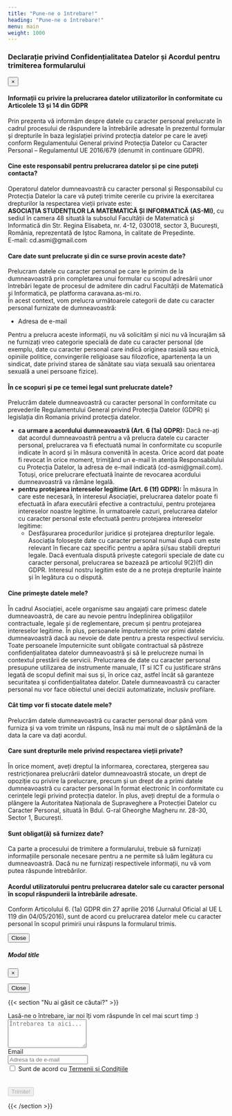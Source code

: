 ```yaml
---
title: "Pune-ne o întrebare!"
heading: "Pune-ne o întrebare!"
menu: main
weight: 1000
---
```


<div id="modalTC" class="modal" tabindex="-1" role="dialog">
  <div class="modal-dialog" role="document">
    <div class="modal-content">
      <div class="modal-header">
        <h3 class="modal-title" id="messageText">Declarație privind Confidențialitatea Datelor și Acordul pentru trimiterea formularului</h3>
        <button type="button" class="close" data-dismiss="modal" aria-label="Close">
          <span aria-hidden="true">&times;</span>
        </button>
      </div>
      <div class="modal-body">
        <h4>Informații cu privire la prelucrarea datelor utilizatorilor în conformitate cu Articolele 13 și 14 din GDPR</h4>
        <p>Prin prezenta vă informăm despre datele cu caracter personal prelucrate în cadrul procesului de
răspundere la întrebările adresate în prezentul formular și drepturile în baza legislației privind protecția
datelor pe care le aveți conform Regulamentului General privind Protecția Datelor cu Caracter Personal
– Regulamentul UE 2016/679 (denumit in continuare GDPR).</p>
        <h4>Cine este responsabil pentru prelucrarea datelor și pe cine puteți contacta?</h4>
        <p>Operatorul datelor dumneavoastră cu caracter personal și Responsabilul cu Protecția Datelor la care vă
puteți trimite cererile cu privire la exercitarea drepturilor la respectarea vieții private este: <br/>
<b>ASOCIAȚIA STUDENȚILOR LA MATEMATICĂ ȘI INFORMATICĂ (AS-MI)</b>, cu sediul în camera 48 situată la
subsolul Facultății de Matematică și Informatică din Str. Regina Elisabeta, nr. 4-12, 030018, sector 3,
București, România, reprezentată de Iștoc Ramona, în calitate de Președinte.<br/>
E-mail: cd.asmi@gmail.com</p>

<h4>Care date sunt prelucrate și din ce surse provin aceste date?</h4>
<p>
Prelucram datele cu caracter personal pe care le primim de la dumneavoastră prin completarea unui
formular cu scopul adresării unor întrebări legate de procesul de admitere din cadrul Facultății de
Matematică și Informatică, pe platforma caravana.as-mi.ro.<br/>
În acest context, vom prelucra următoarele categorii de date cu caracter personal furnizate de
dumneavoastră:</p>
<ul>
<li>
Adresa de e-mail
</li>
</ul>

<p>Pentru a prelucra aceste informații, nu vă solicităm și nici nu vă încurajăm să ne furnizați vreo categorie
specială de date cu caracter personal (de exemplu, date cu caracter personal care indică originea rasială
sau etnică, opiniile politice, convingerile religioase sau filozofice, apartenența la un sindicat, date privind
starea de sănătate sau viața sexuală sau orientarea sexuală a unei persoane fizice).</p>

<h4>În ce scopuri și pe ce temei legal sunt prelucrate datele?</h4>
    <p>Prelucrăm datele dumneavoastră cu caracter personal în conformitate cu prevederile Regulamentului
General privind Protecția Datelor (GDPR) și legislația din Romania privind protecția datelor.</p>

<ul>
<li>
<b>ca urmare a acordului dumneavoastră (Art. 6 (1a) GDPR):</b>
Dacă ne-ați dat acordul dumneavoastră pentru a vă prelucra datele cu caracter personal,
prelucrarea va fi efectuată numai în conformitate cu scopurile indicate în acord și în măsura
convenită în acesta. Orice acord dat poate fi revocat în orice moment, trimițând un e-mail în
atenția Responsabilului cu Protecția Datelor, la adresa de e-mail indicată (cd-asmi@gmail.com).
Totuși, orice prelucrare efectuată înainte de revocarea acordului dumneavoastră va rămâne
legală.</li>

<li>
<b>pentru protejarea intereselor legitime (Art. 6 (1f) GDPR):</b>
În măsura în care este necesară, în interesul Asociației, prelucrarea datelor poate fi efectuată în
afara executării efective a contractului, pentru protejarea intereselor noastre legitime. În
urmatoarele cazuri, prelucrarea datelor cu caracter personal este efectuată pentru protejarea
intereselor legitime:
<ul>
<li>
Desfășurarea procedurilor juridice și protejarea drepturilor legale. Asociația folosește
date cu caracter personal numai după cum este relevant în fiecare caz specific pentru a
apăra și/sau stabili drepturi legale. Dacă eventuala dispută privește categorii speciale de
date cu caracter personal, prelucrarea se bazează pe articolul 9(2)(f) din GDPR. Interesul
nostru legitim este de a ne proteja drepturile înainte și în legătura cu o dispută.
</li>
</ul>
</li>
</ul>

<h4>Cine primește datele mele?</h4>
<p>
În cadrul Asociației, acele organisme sau angajați care primesc datele dumneavoastră, de care au nevoie
pentru îndeplinirea obligațiilor contractuale, legale și de reglementare, precum și pentru protejarea
intereselor legitime. În plus, persoanele împuternicite vor primi datele dumneavoastră dacă au nevoie
de date pentru a presta respectivul serviciu. Toate persoanele împuternicite sunt obligate contractual să
păstreze confidențialitatea datelor dumneavoastră și să le prelucreze numai în contextul prestării de
servicii.
Prelucrarea de date cu caracter personal presupune utilizarea de instrumente manuale, IT si ICT cu
justificare strâns legată de scopul definit mai sus și, în orice caz, astfel încât să garanteze securitatea și
confidențialitatea datelor.
Datele dumneavoastră cu caracter personal nu vor face obiectul unei decizii automatizate, inclusiv
profilare.</p>

<h4>
Cât timp vor fi stocate datele mele?
</h4>
<p>Prelucrăm datele dumneavoastră cu caracter personal doar până vom furniza și va vom trimite un
răspuns, însă nu mai mult de o săptămână de la data la care va dați acordul.</p>

<h4>
Care sunt drepturile mele privind respectarea vieții private?
</h4>
<p>
În orice moment, aveți dreptul la informarea, corectarea, ștergerea sau restricționarea prelucrării
datelor dumneavoastră stocate, un drept de opoziție cu privire la prelucrare, precum și un drept de a
primi datele dumneavoastră cu caracter personal în format electronic în conformitate cu cerințele legii
privind protecția datelor.
În plus, aveți dreptul de a formula o plângere la Autoritatea Naționala de Supraveghere a Protecției
Datelor cu Caracter Personal, situată în Bdul. G-ral Gheorghe Magheru nr. 28-30, Sector 1, București.
</p>
<h4>
Sunt obligat(ă) să furnizez date?
</h4>
<p>
Ca parte a procesului de trimitere a formularului, trebuie să furnizați informațiile personale necesare
pentru a ne permite să luăm legătura cu dumneavoastră. Dacă nu ne furnizați respectivele informații, nu
vă vom putea răspunde întrebărilor.
</p>
<h4>Acordul utilizatorului pentru prelucrarea datelor sale cu caracter personal în scopul
răspunderii la întrebările adresate.</h4>
<p>
Conform Articolului 6. (1a) GDPR din 27 aprilie 2016 (Jurnalul Oficial al UE L 119 din 04/05/2016), sunt
de acord cu prelucrarea datelor mele cu caracter personal în scopul primirii unui răspuns la formularul
trimis.
</p>
      </div>
      <div class="modal-footer">
        <button type="button" class="btn btn-secondary" data-dismiss="modal">Close</button>
      </div>
    </div>
  </div>
</div>

<div id="myModal" class="modal" tabindex="-1" role="dialog">
  <div class="modal-dialog" role="document">
    <div class="modal-content">
      <div class="modal-header">
        <h5 class="modal-title" id="messageTitle">Modal title</h5>
        <button type="button" class="close" data-dismiss="modal" aria-label="Close">
          <span aria-hidden="true">&times;</span>
        </button>
      </div>
      <div class="modal-body">
        <p id="messageExp"> </p>
      </div> 
      <div class="modal-footer">
        <button type="button" class="btn btn-secondary" data-dismiss="modal">Close</button>
      </div>
    </div>
  </div>
</div>

{{< section "Nu ai găsit ce căutai?" >}}

<form>
    <div class="form-group">
        <label for="question">
            Lasă-ne o întrebare, iar noi îți vom răspunde în cel mai scurt
            timp :)
        </label>
        <textarea
            placeholder="Întrebarea ta aici..."
            class="form-control"
            id="question"
            rows="4"
        ></textarea>
    </div>
    <div class="form-group">
        <label class="sr-only" for="email">Email</label>
        <div class="input-group mb-2">
            <div class="input-group-prepend">
            <div class="input-group-text">
                <i class="fas fa-envelope"></i>
            </div>
            </div>
            <input
            type="text"
            class="form-control"
            id="email"
            placeholder="Adresa ta de e-mail"
            />
        </div>
    </div>
        <div class="form-check">
            <input class="form-check-input" type="checkbox" value="" id="termeni">
            <label class="form-check-label" for="defaultCheck1">
             Sunt de acord cu <a href="#" onclick="showTC()">Termenii și Condițiile</a>
            </label>
        </div>
        <br/>
        <div class="g-recaptcha" data-sitekey="6Lc2GukUAAAAAO_T15aHKEYmlRas5ujqEyM8EMpI" data-callback="captchaSuccessful"></div>
        <br/>
    <button type="button" class="btn btn-secondary" onclick="sendQuestion()" id="submitButton" disabled>Trimite!</button>
</form>
{{< /section >}}
